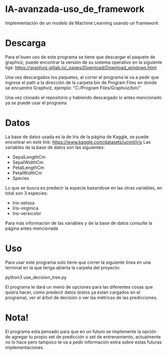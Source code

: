 # IA-avanzada-uso_de_framework
Implementación de un modelo de Machine Learning usando un framework

# Descarga
Para el buen uso de este programa se tiene que descargar el paquete de graphviz, puede encontrar la versión de su sistema operativo en la siguiente liga:
https://graphviz.gitlab.io/_pages/Download/Download_windows.html

Una vez descargados los paquetes, al correr el programa le va a pedir que ingrese el path a la dirección de la carpeta bin de Program Files en donde se encuentre Graphviz, ejemplo:
"C:/Program Files/Graphviz/bin/"

Una vez clonado el repositorio y habiendo descargado lo antes mencionado ya se puede usar el programa

# Datos
La base de datos usada es la de Iris de la página de Kaggle, se puede encontrar en este link: https://www.kaggle.com/datasets/uciml/iris
Las variables de la base de datos son las siguientes:
- SepalLengthCm
- SepalWidthCm
- PetalLengthCm
- PetalWidthCm
- Species

Lo que se busca es predecir la especie basandose en las otras variables, en total son 3 especies:
- Iris-setosa
- Iris-virginica
- Iris-versicolor

Para más información de las variables y de la base de datos consulte la página antes mencionada

# Uso
Para usar este programa solo tiene que correr la siguiente linea en una terminal en la que tenga abierta la carpeta del proyecto:

python3 use_decision_tree.py

El programa le dará un menú de opciones para las diferentes cosas que quiera hacer, como predecir datos (estos ya estan cargados en el programa), ver el árbol de decisión o ver las métricas de las predicciones.

# Nota!
El programa esta pensado para que en un futuro se implemente la opción de agregar tu propio set de predicción o set de entrenamiento, actualmente no lo hace pero tampoco te va a pedir información extra sobre estas futuras implementaciones.
